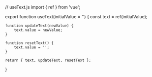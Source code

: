 
<template>
    <div class="">
        <p class="">{{ props.titleInput }}</p>
        <input 
            :value="text" @input="handleInput" type="text" 
            class="border rounded-md border-custom-gray w-[347px] py-[6.5px] pl-2" 
            id="input-mail"
        >
    </div>
</template>



<script setup>
    import { defineProps, defineEmits, defineExpose   } from 'vue';
    import { useText } from '@/composable/useText';

    const props = defineProps(['titleInput', 'modelValue']);
    const emit = defineEmits(['update:modelValue']);

    const { updateText, text, resetText } = useText(props.modelValue);

    function handleInput(event) {
        updateText(event.target.value);
        emit('update:modelValue', event.target.value);
    }

    defineExpose({
        updateText,
        resetText
    });
</script>


<!-- ////////////// -->

// useText.js
import { ref } from 'vue';

export function useText(initialValue = '') {
    const text = ref(initialValue);

    function updateText(newValue) {
        text.value = newValue;
    }

    function resetText() {
        text.value = '';
    }

    return { text, updateText, resetText };
}



<!-- ////////////// -->



<template>
    <section class="flex flex-col items-center font-main-font">
        <h1 class="text-black text-[25px]">Bienvenue !</h1>
        <p class="text-custom-gray  text-[14px]">dazaazdadaazaz</p>

        <form @submit.prevent="handleSubmit">

            <input-component class="" ref="resetInputMail"  v-model="formValues.email" :titleInput="'Email'" />
            <input-component   ref="resetInputPassword"  v-model="formValues.password" :titleInput="'Mot de passe'" />
     
            <div class="flex pt-[6px] gap-8">
                <div class="flex">
                    <input-checkbox />
                    <a class="txt-main-blue font-medium text-[12px]" href="">Se rappeler de moi</a>
                </div>
                <a  class="text-main-blue font-medium text-[12px]" href="">Mot de passe oublié ?</a>
            </div>
            
            <button-component class="" :titleButton="'Se connecter'" />
            

            <div class="flex pt-[28px] gap-9">
                <p class=" font-medium">Vous n'avez pas de compte ?</p> 
                <a class="text-main-blue  font-medium" href="">S'inscrire</a>
            </div>
        </form>
    </section>
</template>


<script setup>
    import { ref, reactive  } from 'vue';

    import InputComponent from '../input/InputComponent.vue';
    import ButtonComponent from '../ButtonComponent.vue';
    import inputCheckbox from '../input/InputCheckbox.vue';


    const resetInputMail = ref(null);
    const resetInputPassword = ref(null);

    const formValues = reactive({
        email: '',
        password: ''
    });

    function handleSubmit() {
        resetInputMail.value.updateText('Wesh');
        resetInputPassword.value.resetText();
    }

    

</script>

